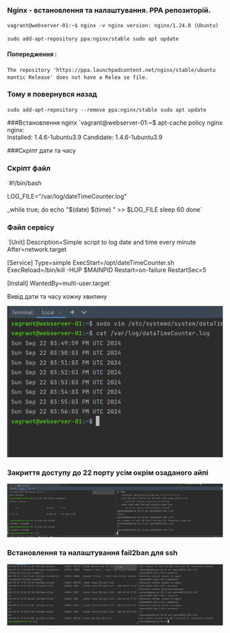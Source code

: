 ### Nginx - встановлення та налаштування. PPA репозиторій.

`vagrant@webserver-01:~$ nginx -v
nginx version: nginx/1.24.0 (Ubuntu)`

`sudo add-apt-repository ppa:nginx/stable
sudo apt update`

#### Попередження :
`The repository 'https://ppa.launchpadcontent.net/nginx/stable/ubuntu mantic Release' does not have a Relea
se file.`

### Тому я повернувся назад

`sudo add-apt-repository --remove ppa:nginx/stable
sudo apt update`


###Встановлення nginx
`vagrant@webserver-01:~$ apt-cache policy nginx
nginx:                       
Installed: 1.4.6-1ubuntu3.9
Candidate: 1.4.6-1ubuntu3.9

###Скріпт дати та часу

### Скріпт файл
`#!/bin/bash

LOG_FILE="/var/log/dateTimeCounter.log"

_while true; do
echo "$(date) $(time) " >> $LOG_FILE
sleep 60
done`
### Файл сервісу
`[Unit]
Description=Simple script to log date and time every minute
After=network.target

[Service]
Type=simple
ExecStart=/opt/dateTimeCounter.sh
ExecReload=/bin/kill -HUP $MAINPID
Restart=on-failure
RestartSec=5


[Install]
WantedBy=multi-user.target`

Вивід дати та часу кожну хвилину


![Вивід дати та часу кожну хвилину]( Screenshots/lecture_6_log.PNG)

### Закриття доступу до 22 порту усім окрім озаданого айпі

![Вивід дати та часу кожну хвилину]( Screenshots/ufw.PNG)


### Встановлення та налаштування fail2ban для ssh


![<Блокування айпі на 5 спробі - fail2ban для ssh]( Screenshots/fail2ban.PNG)
